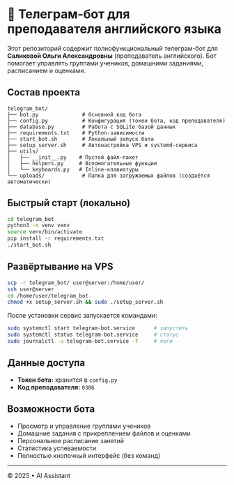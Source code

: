 # 🤖 Телеграм-бот для преподавателя английского языка

Этот репозиторий содержит полнофункциональный телеграм-бот для **Саликовой Ольги Александровны** (преподаватель английского). Бот помогает управлять группами учеников, домашними заданиями, расписанием и оценками.

## Состав проекта

```
telegram_bot/
├── bot.py              # Основной код бота
├── config.py           # Конфигурация (токен бота, код преподавателя)
├── database.py         # Работа с SQLite базой данных
├── requirements.txt    # Python-зависимости
├── start_bot.sh        # Локальный запуск бота
├── setup_server.sh     # Автoнастройка VPS и systemd-сервиса
├── utils/
│   ├── __init__.py    # Пустой файл-пакет
│   ├── helpers.py     # Вспомогательные функции
│   └── keyboards.py   # Inline-клавиатуры
└── uploads/            # Папка для загружаемых файлов (создаётся автоматически)
```

## Быстрый старт (локально)
```bash
cd telegram_bot
python3 -m venv venv
source venv/bin/activate
pip install -r requirements.txt
./start_bot.sh
```

## Развёртывание на VPS
```bash
scp -r telegram_bot/ user@server:/home/user/
ssh user@server
cd /home/user/telegram_bot
chmod +x setup_server.sh && sudo ./setup_server.sh
```

После установки сервис запускается командами:
```bash
sudo systemctl start telegram-bot.service      # запустить
sudo systemctl status telegram-bot.service     # статус
sudo journalctl -u telegram-bot.service -f     # логи
```

## Данные доступа
* **Токен бота:** хранится в `config.py`
* **Код преподавателя:** `0306`

## Возможности бота
* Просмотр и управление группами учеников
* Домашние задания с прикреплением файлов и оценками
* Персональное расписание занятий
* Статистика успеваемости
* Полностью кнопочный интерфейс (без команд)

---
© 2025 • AI Assistant